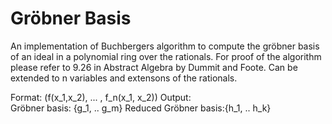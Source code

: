 
# Gröbner Basis 

An implementation of Buchbergers algorithm 
to compute the gröbner basis of an ideal in a polynomial
ring over the rationals.
For proof of the algorithm please refer to 
9.26 in Abstract Algebra by Dummit and Foote.
Can be extended to n variables and extensons of the rationals. 

Format: 
        (f(x_1,x_2), ... , f_n(x_1, x_2))
Output:    
        Gröbner basis: {g_1, .. g_m}
        Reduced Gröbner basis:{h_1, .. h_k}
